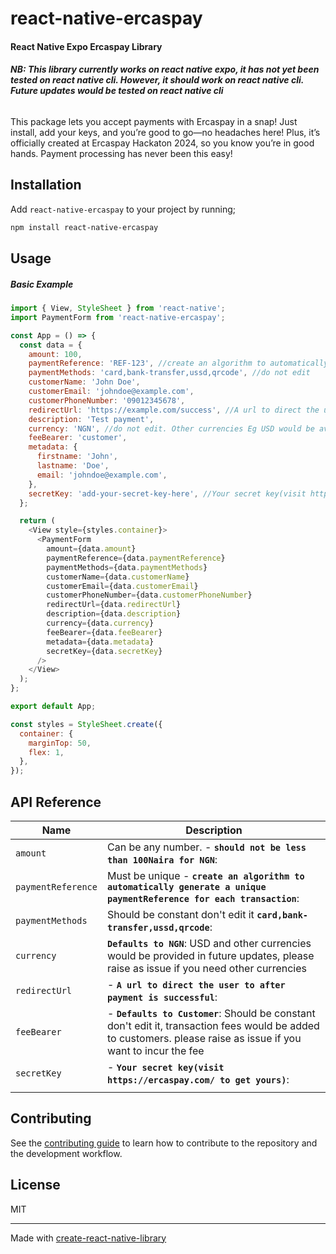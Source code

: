 # react-native-ercaspay

#### React Native Expo Ercaspay Library
##### NB: This library currently works on react native expo, it has not yet been tested on react native cli. However, it should work on react native cli. Future updates would be tested on react native cli

######

This package lets you accept payments with Ercaspay in a snap! Just install, add your keys, and you’re good to go—no headaches here! Plus, it’s officially created at Ercaspay Hackaton 2024, so you know you’re in good hands. Payment processing has never been this easy! 


## Installation
Add `react-native-ercaspay` to your project by running;

```bash 
npm install react-native-ercaspay
```

## Usage
##### Basic Example

```js
import { View, StyleSheet } from 'react-native';
import PaymentForm from 'react-native-ercaspay';

const App = () => {
  const data = {
    amount: 100,
    paymentReference: 'REF-123', //create an algorithm to automatically generate a unique paymentReference for each transaction
    paymentMethods: 'card,bank-transfer,ussd,qrcode', //do not edit
    customerName: 'John Doe',
    customerEmail: 'johndoe@example.com',
    customerPhoneNumber: '09012345678',
    redirectUrl: 'https://example.com/success', //A url to direct the user to after payment is successful
    description: 'Test payment',
    currency: 'NGN', //do not edit. Other currencies Eg USD would be available in a future update
    feeBearer: 'customer',
    metadata: {
      firstname: 'John',
      lastname: 'Doe',
      email: 'johndoe@example.com',
    },
    secretKey: 'add-your-secret-key-here', //Your secret key(visit https://ercaspay.com/ to get yours)
  };

  return (
    <View style={styles.container}>
      <PaymentForm
        amount={data.amount}
        paymentReference={data.paymentReference}
        paymentMethods={data.paymentMethods}
        customerName={data.customerName}
        customerEmail={data.customerEmail}
        customerPhoneNumber={data.customerPhoneNumber}
        redirectUrl={data.redirectUrl}
        description={data.description}
        currency={data.currency}
        feeBearer={data.feeBearer}
        metadata={data.metadata}
        secretKey={data.secretKey}
      />
    </View>
  );
};

export default App;

const styles = StyleSheet.create({
  container: {
    marginTop: 50,
    flex: 1,
  },
});

```

## API Reference
| Name                | Description                                                                                                                                                                                                                                                                                                                               
|---------------------|--------------------------------------------------------------------------------------------------------------------------------------------------------------------------------------------------
| `amount`            | Can be any number. - **`should not be less than 100Naira for NGN`**:                                                                                                                                                                                                                                                              
| `paymentReference`  | Must be unique  - **`create an algorithm to automatically generate a unique paymentReference for each transaction`**:                                                     
| `paymentMethods`    | Should be constant don't edit it **`card,bank-transfer,ussd,qrcode`**:                                                                                                                                                                                                                                                              
| `currency`          | **`Defaults to NGN`**:  USD and other currencies would be provided in future updates, please raise as issue if you need other currencies                                                                                                                                                                                                                                                                  
|  `redirectUrl`      | - **`A url to direct the user to after payment is successful`**:                                                                                                                                                                                                                                                                               
|  `feeBearer`        | - **`Defaults to Customer`**: Should be constant don't edit it, transaction fees would be added to customers.  please raise as issue if you want to incur the fee                                                                                                                                                                                                                                                                                       
|  `secretKey`        | - **`Your secret key(visit https://ercaspay.com/ to get yours)`**:                                                                                          
|                     |                                                                                                                                                                                                                                        


## Contributing

See the [contributing guide](CONTRIBUTING.md) to learn how to contribute to the repository and the development workflow.

## License

MIT

---

Made with [create-react-native-library](https://github.com/callstack/react-native-builder-bob)
